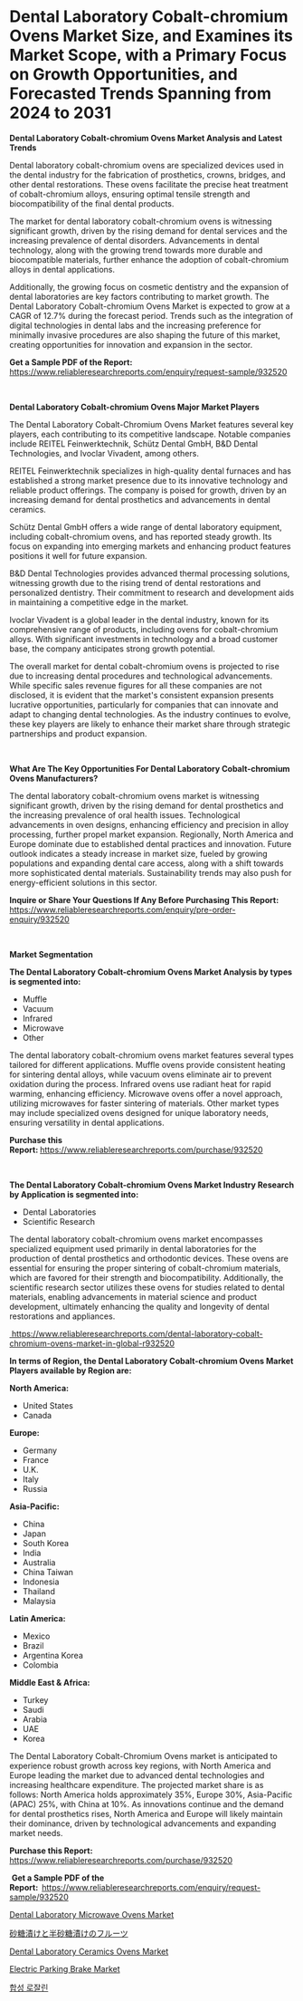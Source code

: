 <p><h1>Dental Laboratory Cobalt-chromium Ovens Market Size, and Examines its Market Scope, with a Primary Focus on Growth Opportunities, and Forecasted Trends Spanning from 2024 to 2031</h1></p><p><strong>Dental Laboratory Cobalt-chromium Ovens Market Analysis and Latest Trends</strong></p>
<p><p>Dental laboratory cobalt-chromium ovens are specialized devices used in the dental industry for the fabrication of prosthetics, crowns, bridges, and other dental restorations. These ovens facilitate the precise heat treatment of cobalt-chromium alloys, ensuring optimal tensile strength and biocompatibility of the final dental products. </p><p>The market for dental laboratory cobalt-chromium ovens is witnessing significant growth, driven by the rising demand for dental services and the increasing prevalence of dental disorders. Advancements in dental technology, along with the growing trend towards more durable and biocompatible materials, further enhance the adoption of cobalt-chromium alloys in dental applications. </p><p>Additionally, the growing focus on cosmetic dentistry and the expansion of dental laboratories are key factors contributing to market growth. The Dental Laboratory Cobalt-chromium Ovens Market is expected to grow at a CAGR of 12.7% during the forecast period. Trends such as the integration of digital technologies in dental labs and the increasing preference for minimally invasive procedures are also shaping the future of this market, creating opportunities for innovation and expansion in the sector.</p></p>
<p><strong>Get a Sample PDF of the Report:&nbsp;</strong> <a href="https://www.reliableresearchreports.com/enquiry/request-sample/932520">https://www.reliableresearchreports.com/enquiry/request-sample/932520</a></p>
<p>&nbsp;</p>
<p><strong>Dental Laboratory Cobalt-chromium Ovens Major Market Players</strong></p>
<p><p>The Dental Laboratory Cobalt-Chromium Ovens Market features several key players, each contributing to its competitive landscape. Notable companies include REITEL Feinwerktechnik, Schütz Dental GmbH, B&D Dental Technologies, and Ivoclar Vivadent, among others. </p><p>REITEL Feinwerktechnik specializes in high-quality dental furnaces and has established a strong market presence due to its innovative technology and reliable product offerings. The company is poised for growth, driven by an increasing demand for dental prosthetics and advancements in dental ceramics. </p><p>Schütz Dental GmbH offers a wide range of dental laboratory equipment, including cobalt-chromium ovens, and has reported steady growth. Its focus on expanding into emerging markets and enhancing product features positions it well for future expansion.</p><p>B&D Dental Technologies provides advanced thermal processing solutions, witnessing growth due to the rising trend of dental restorations and personalized dentistry. Their commitment to research and development aids in maintaining a competitive edge in the market.</p><p>Ivoclar Vivadent is a global leader in the dental industry, known for its comprehensive range of products, including ovens for cobalt-chromium alloys. With significant investments in technology and a broad customer base, the company anticipates strong growth potential.</p><p>The overall market for dental cobalt-chromium ovens is projected to rise due to increasing dental procedures and technological advancements. While specific sales revenue figures for all these companies are not disclosed, it is evident that the market's consistent expansion presents lucrative opportunities, particularly for companies that can innovate and adapt to changing dental technologies. As the industry continues to evolve, these key players are likely to enhance their market share through strategic partnerships and product expansion.</p></p>
<p>&nbsp;</p>
<p><strong>What Are The Key Opportunities For Dental Laboratory Cobalt-chromium Ovens Manufacturers?</strong></p>
<p><p>The dental laboratory cobalt-chromium ovens market is witnessing significant growth, driven by the rising demand for dental prosthetics and the increasing prevalence of oral health issues. Technological advancements in oven designs, enhancing efficiency and precision in alloy processing, further propel market expansion. Regionally, North America and Europe dominate due to established dental practices and innovation. Future outlook indicates a steady increase in market size, fueled by growing populations and expanding dental care access, along with a shift towards more sophisticated dental materials. Sustainability trends may also push for energy-efficient solutions in this sector.</p></p>
<p><strong>Inquire or Share Your Questions If Any Before Purchasing This Report:</strong> <a href="https://www.reliableresearchreports.com/enquiry/pre-order-enquiry/932520">https://www.reliableresearchreports.com/enquiry/pre-order-enquiry/932520</a></p>
<p>&nbsp;</p>
<p><strong>Market Segmentation</strong></p>
<p><strong>The Dental Laboratory Cobalt-chromium Ovens Market Analysis by types is segmented into:</strong></p>
<p><ul><li>Muffle</li><li>Vacuum</li><li>Infrared</li><li>Microwave</li><li>Other</li></ul></p>
<p><p>The dental laboratory cobalt-chromium ovens market features several types tailored for different applications. Muffle ovens provide consistent heating for sintering dental alloys, while vacuum ovens eliminate air to prevent oxidation during the process. Infrared ovens use radiant heat for rapid warming, enhancing efficiency. Microwave ovens offer a novel approach, utilizing microwaves for faster sintering of materials. Other market types may include specialized ovens designed for unique laboratory needs, ensuring versatility in dental applications.</p></p>
<p><strong>Purchase this Report:&nbsp;</strong><a href="https://www.reliableresearchreports.com/purchase/932520">https://www.reliableresearchreports.com/purchase/932520</a></p>
<p>&nbsp;</p>
<p><strong>The Dental Laboratory Cobalt-chromium Ovens Market Industry Research by Application is segmented into:</strong></p>
<p><ul><li>Dental Laboratories</li><li>Scientific Research</li></ul></p>
<p><p>The dental laboratory cobalt-chromium ovens market encompasses specialized equipment used primarily in dental laboratories for the production of dental prosthetics and orthodontic devices. These ovens are essential for ensuring the proper sintering of cobalt-chromium materials, which are favored for their strength and biocompatibility. Additionally, the scientific research sector utilizes these ovens for studies related to dental materials, enabling advancements in material science and product development, ultimately enhancing the quality and longevity of dental restorations and appliances.</p></p>
<p><a href="https://www.reliableresearchreports.com/dental-laboratory-cobalt-chromium-ovens-market-in-global-r932520">&nbsp;https://www.reliableresearchreports.com/dental-laboratory-cobalt-chromium-ovens-market-in-global-r932520</a></p>
<p><strong>In terms of Region, the Dental Laboratory Cobalt-chromium Ovens Market Players available by Region are:</strong></p>
<p>
    <p> <strong> North America: </strong>
        <ul>
            <li>United States</li>
            <li>Canada</li>
        </ul>
        </p> 
    <p> <strong> Europe: </strong>
        <ul>
            <li>Germany</li>
            <li>France</li>
            <li>U.K.</li>
            <li>Italy</li>
            <li>Russia</li>
        </ul>
        </p> 
    <p> <strong> Asia-Pacific: </strong>
        <ul>
            <li>China</li>
            <li>Japan</li>
            <li>South Korea</li>
            <li>India</li>
            <li>Australia</li>
            <li>China Taiwan</li>
            <li>Indonesia</li>
            <li>Thailand</li>
            <li>Malaysia</li>
        </ul>
        </p> 
    <p> <strong> Latin America: </strong>
        <ul>
            <li>Mexico</li>
            <li>Brazil</li>
            <li>Argentina Korea</li>
            <li>Colombia</li>
        </ul>
        </p> 
    <p> <strong> Middle East & Africa: </strong>
        <ul>
            <li>Turkey</li>
            <li>Saudi</li>
            <li>Arabia</li>
            <li>UAE</li>
            <li>Korea</li>
        </ul>
    </p>
    </p>
<p><p>The Dental Laboratory Cobalt-Chromium Ovens market is anticipated to experience robust growth across key regions, with North America and Europe leading the market due to advanced dental technologies and increasing healthcare expenditure. The projected market share is as follows: North America holds approximately 35%, Europe 30%, Asia-Pacific (APAC) 25%, with China at 10%. As innovations continue and the demand for dental prosthetics rises, North America and Europe will likely maintain their dominance, driven by technological advancements and expanding market needs.</p></p>
<p><strong>Purchase this Report: </strong><a href="https://www.reliableresearchreports.com/purchase/932520">https://www.reliableresearchreports.com/purchase/932520</a></p>
<p>&nbsp;<strong>Get a Sample PDF of the Report:&nbsp;&nbsp;</strong><a href="https://www.reliableresearchreports.com/enquiry/request-sample/932520">https://www.reliableresearchreports.com/enquiry/request-sample/932520</a></p>
<p><strong></strong></p>
<p><p><a href="https://github.com/yoshih12/Market-Research-Report-List-4/blob/main/dental-laboratory-microwave-ovens-market.md">Dental Laboratory Microwave Ovens Market</a></p><p><a href="https://medium.com/@samleite85/candied-and-semi-candied-fruit-market-%E3%81%AF-%E3%82%B3%E3%82%B9%E3%83%88%E7%AE%A1%E7%90%86%E3%81%A8%E5%8A%B9%E7%8E%87%E5%90%91%E4%B8%8A%E3%82%92%E5%84%AA%E5%85%88%E3%81%97%E3%81%BE%E3%81%99-%E3%81%95%E3%82%89%E3%81%AB-%E5%A0%B1%E5%91%8A%E6%9B%B8%E3%81%AF%E5%B8%82%E5%A0%B4%E3%81%AE%E9%9C%80%E8%A6%81%E9%9D%A2%E3%81%A8%E4%BE%9B%E7%B5%A6%E9%9D%A2%E3%81%AE%E4%B8%A1%E6%96%B9%E3%82%92%E3%82%AB%E3%83%90%E3%83%BC%E3%81%97%E3%81%A6%E3%81%84%E3%81%BE%E3%81%99-candied-7cc2db1e4008">砂糖漬けと半砂糖漬けのフルーツ</a></p><p><a href="https://github.com/naodanhluon8/Market-Research-Report-List-1/blob/main/dental-laboratory-ceramics-ovens-market.md">Dental Laboratory Ceramics Ovens Market</a></p><p><a href="https://www.linkedin.com/pulse/electric-parking-brake-market-analysis-report-global-insights-smklc?trackingId=A2%2BGulfxQ3S0dg7TxLwNFw%3D%3D">Electric Parking Brake Market</a></p><p><a href="https://medium.com/@nazminrahman651/synthetic-rosalin-market-%EC%9D%98-%EA%B8%80%EB%A1%9C%EB%B2%8C-%EC%8B%9C%EC%9E%A5-%EA%B0%9C%EC%9A%94%EB%8A%94-%EC%A0%84-%EC%84%B8%EA%B3%84-%EB%B0%8F-%EC%A3%BC%EC%9A%94-%EC%8B%9C%EC%9E%A5%EC%9D%98-%EC%82%B0%EC%97%85%EC%97%90-%EC%98%81%ED%96%A5%EC%9D%84-%EB%AF%B8%EC%B9%98%EB%8A%94-%EC%A3%BC%EC%9A%94-%ED%8A%B8%EB%A0%8C%EB%93%9C%EC%97%90-%EB%8C%80%ED%95%9C-%EB%8F%85%ED%8A%B9%ED%95%9C-%EA%B4%80%EC%A0%90%EC%9D%84-%EC%A0%9C%EA%B3%B5%ED%95%A9%EB%8B%88%EB%8B%A4-c87ce528fcc4">합성 로잘린</a></p></p>